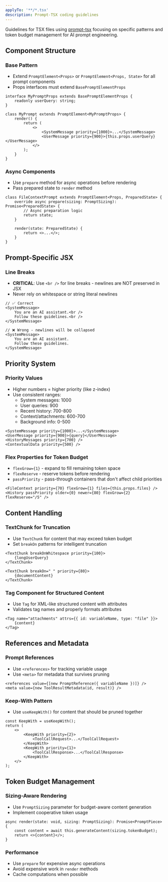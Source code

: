 ```yaml
---
applyTo: '**/*.tsx'
description: Prompt-TSX coding guidelines
---
```


Guidelines for TSX files using [prompt-tsx](https://github.com/microsoft/vscode-prompt-tsx) focusing on specific patterns and token budget management for AI prompt engineering.

## Component Structure

### Base Pattern
- Extend `PromptElement<Props>` or `PromptElement<Props, State>` for all prompt components
- Props interfaces must extend `BasePromptElementProps`

```tsx
interface MyPromptProps extends BasePromptElementProps {
	readonly userQuery: string;
}

class MyPrompt extends PromptElement<MyPromptProps> {
	render() {
		return (
			<>
				<SystemMessage priority={1000}>...</SystemMessage>
				<UserMessage priority={900}>{this.props.userQuery}</UserMessage>
			</>
		);
	}
}
```

### Async Components
- Use `prepare` method for async operations before rendering
- Pass prepared state to `render` method

```tsx
class FileContextPrompt extends PromptElement<Props, PreparedState> {
	override async prepare(sizing: PromptSizing): Promise<PreparedState> {
		// Async preparation logic
		return state;
	}

	render(state: PreparedState) {
		return <>...</>;
	}
}
```

## Prompt-Specific JSX

### Line Breaks
- **CRITICAL**: Use `<br />` for line breaks - newlines are NOT preserved in JSX
- Never rely on whitespace or string literal newlines

```tsx
// ✅ Correct
<SystemMessage>
	You are an AI assistant.<br />
	Follow these guidelines.<br />
</SystemMessage>

// ❌ Wrong - newlines will be collapsed
<SystemMessage>
	You are an AI assistant.
	Follow these guidelines.
</SystemMessage>
```

## Priority System

### Priority Values
- Higher numbers = higher priority (like z-index)
- Use consistent ranges:
  - System messages: 1000
  - User queries: 900
  - Recent history: 700-800
  - Context/attachments: 600-700
  - Background info: 0-500

```tsx
<SystemMessage priority={1000}>...</SystemMessage>
<UserMessage priority={900}>{query}</UserMessage>
<HistoryMessages priority={700} />
<ContextualData priority={500} />
```

### Flex Properties for Token Budget
- `flexGrow={1}` - expand to fill remaining token space
- `flexReserve` - reserve tokens before rendering
- `passPriority` - pass-through containers that don't affect child priorities

```tsx
<FileContext priority={70} flexGrow={1} files={this.props.files} />
<History passPriority older={0} newer={80} flexGrow={2} flexReserve="/5" />
```

## Content Handling

### TextChunk for Truncation
- Use `TextChunk` for content that may exceed token budget
- Set `breakOn` patterns for intelligent truncation

```tsx
<TextChunk breakOnWhitespace priority={100}>
	{longUserQuery}
</TextChunk>

<TextChunk breakOn=" " priority={80}>
	{documentContent}
</TextChunk>
```

### Tag Component for Structured Content
- Use `Tag` for XML-like structured content with attributes
- Validates tag names and properly formats attributes

```tsx
<Tag name="attachments" attrs={{ id: variableName, type: "file" }}>
	{content}
</Tag>
```

## References and Metadata

### Prompt References
- Use `<references>` for tracking variable usage
- Use `<meta>` for metadata that survives pruning

```tsx
<references value={[new PromptReference({ variableName })]} />
<meta value={new ToolResultMetadata(id, result)} />
```

### Keep-With Pattern
- Use `useKeepWith()` for content that should be pruned together

```tsx
const KeepWith = useKeepWith();
return (
	<>
		<KeepWith priority={2}>
			<ToolCallRequest>...</ToolCallRequest>
		</KeepWith>
		<KeepWith priority={1}>
			<ToolCallResponse>...</ToolCallResponse>
		</KeepWith>
	</>
);
```

## Token Budget Management

### Sizing-Aware Rendering
- Use `PromptSizing` parameter for budget-aware content generation
- Implement cooperative token usage

```tsx
async render(state: void, sizing: PromptSizing): Promise<PromptPiece> {
	const content = await this.generateContent(sizing.tokenBudget);
	return <>{content}</>;
}
```

### Performance
- Use `prepare` for expensive async operations
- Avoid expensive work in `render` methods
- Cache computations when possible
